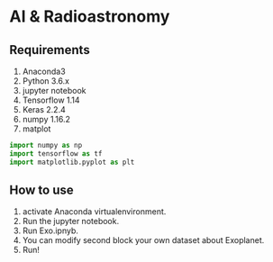 # AI & Radioastronomy
## Requirements
1. Anaconda3
2. Python 3.6.x
3. jupyter notebook
3. Tensorflow 1.14
4. Keras 2.2.4
5. numpy 1.16.2
6. matplot
````python
import numpy as np
import tensorflow as tf
import matplotlib.pyplot as plt
````
## How to use
1. activate Anaconda virtualenvironment.
2. Run the jupyter notebook.
3. Run Exo.ipnyb.
4. You can modify second block your own dataset about Exoplanet.
5. Run!
